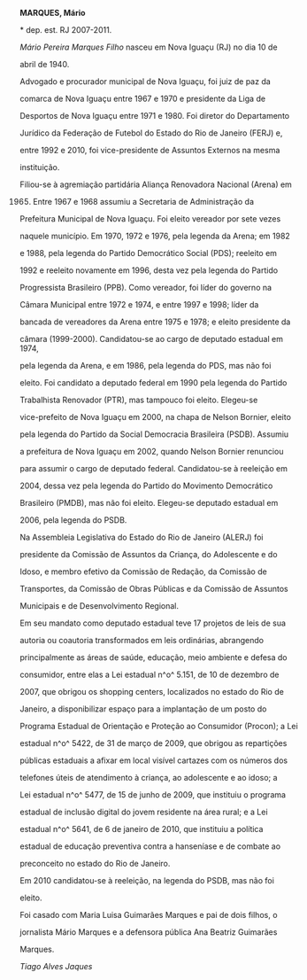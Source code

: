 **MARQUES, Mário**



\* dep. est. RJ 2007-2011.



*Mário Pereira Marques Filho* nasceu em Nova Iguaçu (RJ) no dia 10 de

abril de 1940.



Advogado e procurador municipal de Nova Iguaçu, foi juiz de paz da

comarca de Nova Iguaçu entre 1967 e 1970 e presidente da Liga de

Desportos de Nova Iguaçu entre 1971 e 1980. Foi diretor do Departamento

Jurídico da Federação de Futebol do Estado do Rio de Janeiro (FERJ) e,

entre 1992 e 2010, foi vice-presidente de Assuntos Externos na mesma

instituição.



Filiou-se à agremiação partidária Aliança Renovadora Nacional (Arena) em

1965. Entre 1967 e 1968 assumiu a Secretaria de Administração da

Prefeitura Municipal de Nova Iguaçu. Foi eleito vereador por sete vezes

naquele município. Em 1970, 1972 e 1976, pela legenda da Arena; em 1982

e 1988, pela legenda do Partido Democrático Social (PDS); reeleito em

1992 e reeleito novamente em 1996, desta vez pela legenda do Partido

Progressista Brasileiro (PPB). Como vereador, foi líder do governo na

Câmara Municipal entre 1972 e 1974, e entre 1997 e 1998; líder da

bancada de vereadores da Arena entre 1975 e 1978; e eleito presidente da

câmara (1999-2000). Candidatou-se ao cargo de deputado estadual em 1974,

pela legenda da Arena, e em 1986, pela legenda do PDS, mas não foi

eleito. Foi candidato a deputado federal em 1990 pela legenda do Partido

Trabalhista Renovador (PTR), mas tampouco foi eleito. Elegeu-se

vice-prefeito de Nova Iguaçu em 2000, na chapa de Nelson Bornier, eleito

pela legenda do Partido da Social Democracia Brasileira (PSDB). Assumiu

a prefeitura de Nova Iguaçu em 2002, quando Nelson Bornier renunciou

para assumir o cargo de deputado federal. Candidatou-se à reeleição em

2004, dessa vez pela legenda do Partido do Movimento Democrático

Brasileiro (PMDB), mas não foi eleito. Elegeu-se deputado estadual em

2006, pela legenda do PSDB.



Na Assembleia Legislativa do Estado do Rio de Janeiro (ALERJ) foi

presidente da Comissão de Assuntos da Criança, do Adolescente e do

Idoso, e membro efetivo da Comissão de Redação, da Comissão de

Transportes, da Comissão de Obras Públicas e da Comissão de Assuntos

Municipais e de Desenvolvimento Regional.



Em seu mandato como deputado estadual teve 17 projetos de leis de sua

autoria ou coautoria transformados em leis ordinárias, abrangendo

principalmente as áreas de saúde, educação, meio ambiente e defesa do

consumidor, entre elas a Lei estadual n^o^ 5.151, de 10 de dezembro de

2007, que obrigou os shopping centers, localizados no estado do Rio de

Janeiro, a disponibilizar espaço para a implantação de um posto do

Programa Estadual de Orientação e Proteção ao Consumidor (Procon); a Lei

estadual n^o^ 5422, de 31 de março de 2009, que obrigou as repartições

públicas estaduais a afixar em local visível cartazes com os números dos

telefones úteis de atendimento à criança, ao adolescente e ao idoso; a

Lei estadual n^o^ 5477, de 15 de junho de 2009, que instituiu o programa

estadual de inclusão digital do jovem residente na área rural; e a Lei

estadual n^o^ 5641, de 6 de janeiro de 2010, que instituiu a política

estadual de educação preventiva contra a hanseníase e de combate ao

preconceito no estado do Rio de Janeiro.



Em 2010 candidatou-se à reeleição, na legenda do PSDB, mas não foi

eleito.



Foi casado com Maria Luisa Guimarães Marques e pai de dois filhos, o

jornalista Mário Marques e a defensora pública Ana Beatriz Guimarães

Marques.



*Tiago Alves Jaques*



